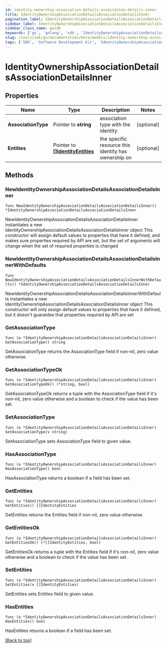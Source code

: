```yaml
---
id: identity-ownership-association-details-association-details-inner
title: IdentityOwnershipAssociationDetailsAssociationDetailsInner
pagination_label: IdentityOwnershipAssociationDetailsAssociationDetailsInner
sidebar_label: IdentityOwnershipAssociationDetailsAssociationDetailsInner
sidebar_class_name: gosdk
keywords: ['go', 'golang', 'sdk', 'IdentityOwnershipAssociationDetailsAssociationDetailsInner'] 
slug: /tools/sdk/go/documentation/beta/models/identity-ownership-association-details-association-details-inner
tags: ['SDK', 'Software Development Kit', 'IdentityOwnershipAssociationDetailsAssociationDetailsInner']
---
```


# IdentityOwnershipAssociationDetailsAssociationDetailsInner

## Properties

Name | Type | Description | Notes
------------ | ------------- | ------------- | -------------
**AssociationType** | Pointer to **string** | association type with the identity | [optional] 
**Entities** | Pointer to [**[]IdentityEntities**](IdentityEntities) | the specific resource this identity has ownership on | [optional] 

## Methods

### NewIdentityOwnershipAssociationDetailsAssociationDetailsInner

`func NewIdentityOwnershipAssociationDetailsAssociationDetailsInner() *IdentityOwnershipAssociationDetailsAssociationDetailsInner`

NewIdentityOwnershipAssociationDetailsAssociationDetailsInner instantiates a new IdentityOwnershipAssociationDetailsAssociationDetailsInner object
This constructor will assign default values to properties that have it defined,
and makes sure properties required by API are set, but the set of arguments
will change when the set of required properties is changed

### NewIdentityOwnershipAssociationDetailsAssociationDetailsInnerWithDefaults

`func NewIdentityOwnershipAssociationDetailsAssociationDetailsInnerWithDefaults() *IdentityOwnershipAssociationDetailsAssociationDetailsInner`

NewIdentityOwnershipAssociationDetailsAssociationDetailsInnerWithDefaults instantiates a new IdentityOwnershipAssociationDetailsAssociationDetailsInner object
This constructor will only assign default values to properties that have it defined,
but it doesn't guarantee that properties required by API are set

### GetAssociationType

`func (o *IdentityOwnershipAssociationDetailsAssociationDetailsInner) GetAssociationType() string`

GetAssociationType returns the AssociationType field if non-nil, zero value otherwise.

### GetAssociationTypeOk

`func (o *IdentityOwnershipAssociationDetailsAssociationDetailsInner) GetAssociationTypeOk() (*string, bool)`

GetAssociationTypeOk returns a tuple with the AssociationType field if it's non-nil, zero value otherwise
and a boolean to check if the value has been set.

### SetAssociationType

`func (o *IdentityOwnershipAssociationDetailsAssociationDetailsInner) SetAssociationType(v string)`

SetAssociationType sets AssociationType field to given value.

### HasAssociationType

`func (o *IdentityOwnershipAssociationDetailsAssociationDetailsInner) HasAssociationType() bool`

HasAssociationType returns a boolean if a field has been set.

### GetEntities

`func (o *IdentityOwnershipAssociationDetailsAssociationDetailsInner) GetEntities() []IdentityEntities`

GetEntities returns the Entities field if non-nil, zero value otherwise.

### GetEntitiesOk

`func (o *IdentityOwnershipAssociationDetailsAssociationDetailsInner) GetEntitiesOk() (*[]IdentityEntities, bool)`

GetEntitiesOk returns a tuple with the Entities field if it's non-nil, zero value otherwise
and a boolean to check if the value has been set.

### SetEntities

`func (o *IdentityOwnershipAssociationDetailsAssociationDetailsInner) SetEntities(v []IdentityEntities)`

SetEntities sets Entities field to given value.

### HasEntities

`func (o *IdentityOwnershipAssociationDetailsAssociationDetailsInner) HasEntities() bool`

HasEntities returns a boolean if a field has been set.


[[Back to top]](#) 


